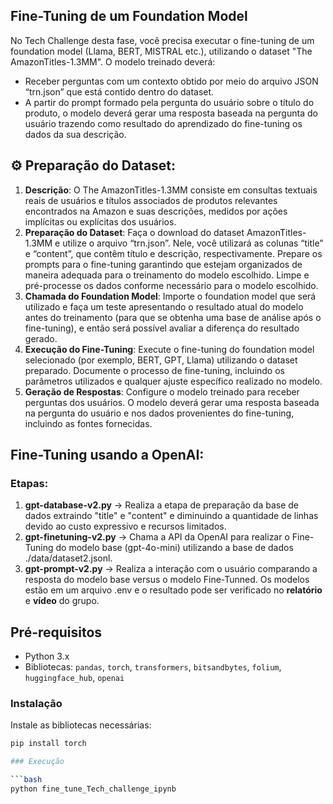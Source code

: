 ## Fine-Tuning de um Foundation Model

No Tech Challenge desta fase, você precisa executar o fine-tuning de um foundation model (Llama, BERT, MISTRAL etc.), utilizando o dataset "The AmazonTitles-1.3MM". O modelo treinado deverá:

- Receber perguntas com um contexto obtido por meio do arquivo JSON “trn.json” que está contido dentro do dataset.
- A partir do prompt formado pela pergunta do usuário sobre o título do produto, o modelo deverá gerar uma resposta baseada na pergunta do usuário trazendo como resultado do aprendizado do fine-tuning os dados da sua descrição.

## ⚙️ Preparação do Dataset:

1. **Descrição**: O The AmazonTitles-1.3MM consiste em consultas textuais reais de usuários e títulos associados de produtos relevantes encontrados na Amazon e suas descrições, medidos por ações implícitas ou explícitas dos usuários.
2. **Preparação do Dataset**: Faça o download do dataset AmazonTitles-1.3MM e utilize o arquivo “trn.json”. Nele, você utilizará as colunas “title” e “content”, que contêm título e descrição, respectivamente. Prepare os prompts para o fine-tuning garantindo que estejam organizados de maneira adequada para o treinamento do modelo escolhido. Limpe e pré-processe os dados conforme necessário para o modelo escolhido.
3. **Chamada do Foundation Model**: Importe o foundation model que será utilizado e faça um teste apresentando o resultado atual do modelo antes do treinamento (para que se obtenha uma base de análise após o fine-tuning), e então será possível avaliar a diferença do resultado gerado.
4. **Execução do Fine-Tuning**: Execute o fine-tuning do foundation model selecionado (por exemplo, BERT, GPT, Llama) utilizando o dataset preparado. Documente o processo de fine-tuning, incluindo os parâmetros utilizados e qualquer ajuste específico realizado no modelo.
5. **Geração de Respostas**: Configure o modelo treinado para receber perguntas dos usuários. O modelo deverá gerar uma resposta baseada na pergunta do usuário e nos dados provenientes do fine-tuning, incluindo as fontes fornecidas.

## Fine-Tuning usando a OpenAI:

### Etapas:

1. **gpt-database-v2.py** -> Realiza a etapa de preparação da base de dados extraindo "title" e "content" e diminuindo a quantidade de linhas devido ao custo expressivo e recursos limitados.
2. **gpt-finetuning-v2.py** -> Chama a API da OpenAI para realizar o Fine-Tuning do modelo base (gpt-4o-mini) utilizando a base de dados ./data/dataset2.jsonl.
3. **gpt-prompt-v2.py** -> Realiza a interação com o usuário comparando a resposta do modelo base versus o modelo Fine-Tunned. Os modelos estão em um arquivo .env e o resultado pode ser verificado no **relatório** e **vídeo** do grupo.

## Pré-requisitos

- Python 3.x
- Bibliotecas: `pandas`, `torch`, `transformers`, `bitsandbytes`, `folium`, `huggingface_hub`, `openai`

### Instalação

Instale as bibliotecas necessárias:

```bash
pip install torch

### Execução

```bash
python fine_tune_Tech_challenge_ipynb
```

